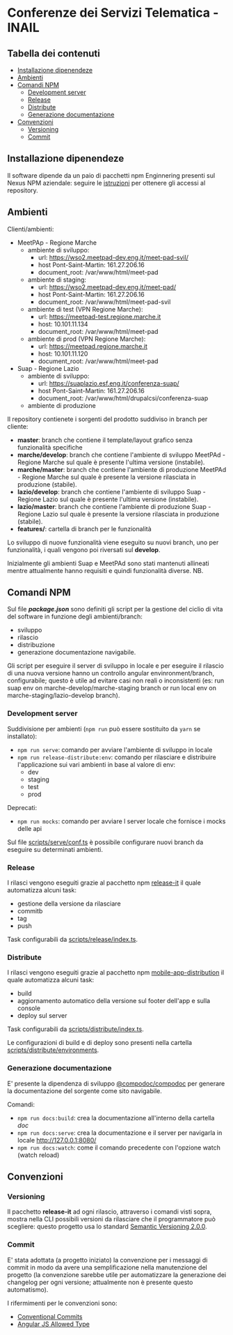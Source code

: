 # Conferenze dei Servizi Telematica - INAIL

## Tabella dei contenuti

-   [Installazione dipenendeze](#installazione-dipenendeze)
-   [Ambienti](#ambienti)
-   [Comandi NPM](#comandi-npm)
    -   [Development server](#development-server)
    -   [Release](#release)
    -   [Distribute](#distribute)
    -   [Generazione documentazione](#generazione-documentazione)
-   [Convenzioni](#convenzioni)
    -   [Versioning](#versioning)
    -   [Commit](#commit)

## Installazione dipenendeze

Il software dipende da un paio di pacchetti npm Enginnering presenti sul Nexus NPM aziendale: seguire le [istruzioni](https://engit-my.sharepoint.com/:w:/g/personal/federico_dainelli_eng_it/ER4rqnFQYSpBiRQ6uo47V1QBk23xJQokQoCL6w0NwGTwfg?e=OpYFXx) per ottenere gli accessi al repository.

## Ambienti

Clienti/ambienti:

-   MeetPAp - Regione Marche
    -   ambiente di sviluppo:
        -   url: https://wso2.meetpad-dev.eng.it/meet-pad-svil/
        -   host Pont-Saint-Martin: 161.27.206.16
        -   document_root: /var/www/html/meet-pad
    -   ambiente di staging:
        -   url: https://wso2.meetpad-dev.eng.it/meet-pad/
        -   host Pont-Saint-Martin: 161.27.206.16
        -   document_root: /var/www/html/meet-pad-svil
    -   ambiente di test (VPN Regione Marche):
        -   url: https://meetpad-test.regione.marche.it
        -   host: 10.101.11.134
        -   document_root: /var/www/html/meet-pad
    -   ambiente di prod (VPN Regione Marche):
        -   url: https://meetpad.regione.marche.it
        -   host: 10.101.11.120
        -   document_root: /var/www/html/meet-pad
-   Suap - Regione Lazio
    -   ambiente di sviluppo:
        -   url: https://suaplazio.esf.eng.it/conferenza-suap/
        -   host Pont-Saint-Martin: 161.27.206.16
        -   document_root: /var/www/html/drupalcsi/conferenza-suap
    -   ambiente di produzione

Il repository contienete i sorgenti del prodotto suddiviso in branch per cliente:

-   **master**: branch che contiene il template/layout grafico senza funzionalità specifiche
-   **marche/develop**: branch che contiene l'ambiente di sviluppo MeetPAd - Regione Marche sul quale è presente l'ultima versione (instabile).
-   **marche/master**: branch che contiene l'ambiente di produzione MeetPAd - Regione Marche sul quale è presente la versione rilasciata in produzione (stabile).
-   **lazio/develop**: branch che contiene l'ambiente di sviluppo Suap - Regione Lazio sul quale è presente l'ultima versione (instabile).
-   **lazio/master**: branch che contiene l'ambiente di produzione Suap - Regione Lazio sul quale è presente la versione rilasciata in produzione (stabile).
-   **features/**: cartella di branch per le funzionalità

Lo sviluppo di nuove funzionalità viene eseguito su nuovi branch, uno per funzionalità, i quali vengono poi riversati sul **develop**.

Inizialmente gli ambienti Suap e MeetPAd sono stati mantenuti allineati mentre attualmente hanno requisiti e quindi funzionalità diverse. NB.

## Comandi NPM

Sul file **_package.json_** sono definiti gli script per la gestione del ciclio di vita del software in funzione degli ambienti/branch:

-   sviluppo
-   rilascio
-   distribuzione
-   generazione documentazione navigabile.

Gli script per eseguire il server di sviluppo in locale e per eseguire il rilascio di una nuova versione hanno un controllo angular envinronment/branch, configurabile; questo è utile ad evitare casi non reali o inconsistenti (es: run suap env on marche-develop/marche-staging branch or run local env on marche-staging/lazio-develop branch).

### Development server

Suddivisione per ambienti (`npm run` può essere sostituito da `yarn` se installato):

-   `npm run serve`: comando per avviare l'ambiente di sviluppo in locale
-   `npm run release-distribute:env`: comando per rilasciare e distribuire l'applicazione sui vari ambienti in base al valore di env:
    -   dev
    -   staging
    -   test
    -   prod

Deprecati:

-   `npm run mocks`: comando per avviare l server locale che fornisce i mocks delle api

Sul file [scripts/serve/conf.ts](./scripts/serve/conf.ts) è possibile configurare nuovi branch da eseguire su determinati ambienti.

### Release

I rilasci vengono eseguiti grazie al pacchetto npm [release-it](https://www.npmjs.com/package/release-it) il quale automatizza alcuni task:

-   gestione della versione da rilasciare
-   commitb
-   tag
-   push

Task configurabili da [scripts/release/index.ts](./scripts/release/index.ts).

### Distribute

I rilasci vengono eseguiti grazie al pacchetto npm [mobile-app-distribution](https://github.com/ruddenchaux/mobile-app-distribution) il quale automatizza alcuni task:

-   build
-   aggiornamento automatico della versione sul footer dell'app e sulla console
-   deploy sul server

Task configurabili da [scripts/distribute/index.ts](./scripts/distribute/index.ts#L26).

Le configurazioni di build e di deploy sono presenti nella cartella [scripts/distribute/environments](./scripts/distribute/environments).

### Generazione documentazione

E' presente la dipendenza di sviluppo [@compodoc/compodoc](https://www.npmjs.com/package/@compodoc/compodoc) per generare la documentazione
del sorgente come sito navigabile.

Comandi:

-   `npm run docs:build`: crea la documentazione all'interno della cartella _doc_
-   `npm run docs:serve`: crea la documentazione e il server per navigarla in locale http://127.0.0.1:8080/
-   `npm run docs:watch`: come il comando precedente con l'opzione watch (watch reload)

## Convenzioni

### Versioning

Il pacchetto **release-it** ad ogni rilascio, attraverso i comandi visti sopra, mostra nella CLI possibili versioni da rilasciare che il programmatore può scegliere: questo progetto usa lo standard [Semantic Versioning 2.0.0](https://semver.org/).

### Commit

E' stata adottata (a progetto iniziato) la convenzione per i messaggi di commit in modo da avere una semplificazione nella manutenzione del progetto (la convenzione sarebbe utile per automatizzare la generazione dei changelog per ogni versione; attualmente non è presente questo automatismo).

I rifermimenti per le convenzioni sono:

-   [Conventional Commits](https://www.conventionalcommits.org/en/v1.0.0-beta.4/)
-   [Angular JS Allowed Type](https://gist.github.com/stephenparish/9941e89d80e2bc58a153#allowed-type)
